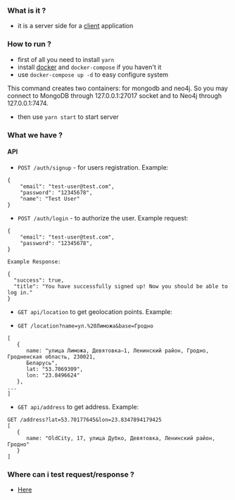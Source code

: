 ### What is it ?
* it is a server side for a [client](https://github.com/City-Bus-Stops/search-route/) application

### How to run ?
* first of all you need to install `yarn`
* install [docker](https://www.docker.com/) and `docker-compose` if you haven't it
* use `docker-compose up -d` to easy configure system

This command creates two containers: for mongodb and neo4j. So you may connect to MongoDB
through 127.0.0.1:27017 socket and to Neo4j through 127.0.0.1:7474.

* then use `yarn start` to start server

### What we have ?
#### API
- `POST /auth/signup` - for users registration. Example:
```
{
	"email": "test-user@test.com",
	"password": "12345678",
	"name": "Test User"
}
```
- `POST /auth/login` - to authorize the user. Example request:
```
{
	"email": "test-user@test.com",
	"password": "12345678",
}
```
`Example Response:`
```
{
  "success": true,
  "title": "You have successfully signed up! Now you should be able to log in."
}
```
- `GET api/location`  to get geolocation points. Example:

- `GET /location?name=ул.%20Лиможа&base=Гродно`
```
[
   {
      name: "улица Лиможа, Девятовка–1, Ленинский район, Гродно, Гродненская область, 230021,
      Беларусь",
      lat: "53.7069309",
      lon: "23.8496624"
   },
...
]
```
- `GET api/address` to get address. Example:
```
GET /address?lat=53.70177645&lon=23.8347894179425
[
   {
      name: "OldCity, 17, улица Дубко, Девятовка, Ленинский район, Гродно"
   }
]
```
### Where can i test request/response ?
* [Here](http://city-bus-stops-server.herokuapp.com/)